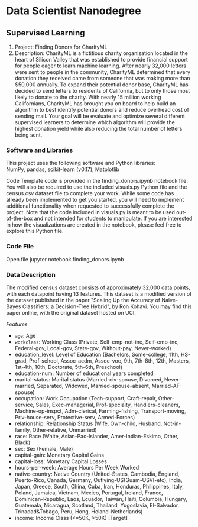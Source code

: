 # Data Scientist Nanodegree
## Supervised Learning
1. Project: Finding Donors for CharityML
2. Description: CharityML is a fictitious charity organization located in the heart of Silicon Valley that was established to provide financial support for people eager to learn machine learning. After nearly 32,000 letters were sent to people in the community, CharityML determined that every donation they received came from someone that was making more than $50,000 annually. To expand their potential donor base, CharityML has decided to send letters to residents of California, but to only those most likely to donate to the charity. With nearly 15 million working Californians, CharityML has brought you on board to help build an algorithm to best identify potential donors and reduce overhead cost of sending mail. Your goal will be evaluate and optimize several different supervised learners to determine which algorithm will provide the highest donation yield while also reducing the total number of letters being sent.

### Software and Libraries
This project uses the following software and Python libraries: <br>
NumPy, pandas, scikit-learn (v0.17), Matplotlib

Code
Template code is provided in the finding_donors.ipynb notebook file. You will also be required to use the included visuals.py Python file and the census.csv dataset file to complete your work. While some code has already been implemented to get you started, you will need to implement additional functionality when requested to successfully complete the project. Note that the code included in visuals.py is meant to be used out-of-the-box and not intended for students to manipulate. If you are interested in how the visualizations are created in the notebook, please feel free to explore this Python file.

### Code File
Open file jupyter notebook finding_donors.ipynb

### Data Description
The modified census dataset consists of approximately 32,000 data points, with each datapoint having 13 features. This dataset is a modified version of the dataset published in the paper "Scaling Up the Accuracy of Naive-Bayes Classifiers: a Decision-Tree Hybrid", by Ron Kohavi. You may find this paper online, with the original dataset hosted on UCI.

*Features*

* ```age```: Age
* ```workclass```: Working Class (Private, Self-emp-not-inc, Self-emp-inc, Federal-gov, Local-gov, State-gov, Without-pay, Never-worked)
* education_level: Level of Education (Bachelors, Some-college, 11th, HS-grad, Prof-school, Assoc-acdm, Assoc-voc, 9th, 7th-8th, 12th, Masters, 1st-4th, 10th, Doctorate, 5th-6th, Preschool)
* education-num: Number of educational years completed
* marital-status: Marital status (Married-civ-spouse, Divorced, Never-married, Separated, Widowed, Married-spouse-absent, Married-AF-spouse)
* occupation: Work Occupation (Tech-support, Craft-repair, Other-service, Sales, Exec-managerial, Prof-specialty, Handlers-cleaners, Machine-op-inspct, Adm-clerical, Farming-fishing, Transport-moving, Priv-house-serv, Protective-serv, Armed-Forces)
* relationship: Relationship Status (Wife, Own-child, Husband, Not-in-family, Other-relative, Unmarried)
* race: Race (White, Asian-Pac-Islander, Amer-Indian-Eskimo, Other, Black)
* sex: Sex (Female, Male)
* capital-gain: Monetary Capital Gains
* capital-loss: Monetary Capital Losses
* hours-per-week: Average Hours Per Week Worked
* native-country: Native Country (United-States, Cambodia, England, Puerto-Rico, Canada, Germany, Outlying-US(Guam-USVI-etc), India, Japan, Greece, South, China, Cuba, Iran, Honduras, Philippines, Italy, Poland, Jamaica, Vietnam, Mexico, Portugal, Ireland, France, Dominican-Republic, Laos, Ecuador, Taiwan, Haiti, Columbia, Hungary, Guatemala, Nicaragua, Scotland, Thailand, Yugoslavia, El-Salvador, Trinadad&Tobago, Peru, Hong, Holand-Netherlands)
* income: Income Class (<=50K, >50K) [Target]

